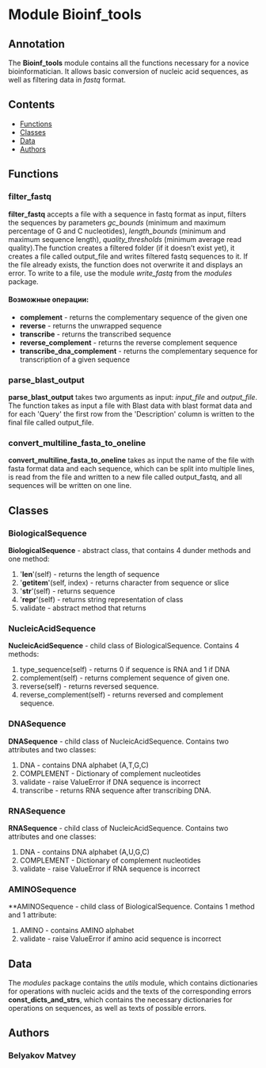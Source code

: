 # Module Bioinf_tools
## Annotation
The **Bioinf_tools** module contains all the functions necessary for a novice bioinformatician.
It allows basic conversion of nucleic acid sequences, as well as filtering 
data in _fastq_ format.

## Contents
- [Functions](#main-functions)
- [Classes](#classes)
- [Data](#data)
- [Authors](#authors)

<a name="main-functions"><h2>Functions</h2></a>
### filter_fastq
**filter_fastq** accepts a file with a sequence in fastq format as input, filters the sequences by parameters 
_gc_bounds_ (minimum and maximum percentage of G and C nucleotides), _length_bounds_ (minimum and maximum
sequence length), _quality_thresholds_ (minimum average read quality).The function creates a filtered folder (if
it doesn’t exist yet), it creates a file called output_file and writes filtered fastq sequences to it. 
If the file already exists, the function does not overwrite it and displays an error. To write to a file, use the module
_write_fastq_ from the _modules_ package.

#### Возможные операции:
 - **complement** - returns the complementary sequence of the given one
 - **reverse** - returns the unwrapped sequence
 - **transcribe** - returns the transcribed sequence
 - **reverse_complement** - returns the reverse complement sequence
 - **transcribe_dna_complement** - returns the complementary sequence for transcription of a given sequence

### parse_blast_output
**parse_blast_output** takes two arguments as input: _input_file_ and _output_file_. The function takes as input a file with 
Blast data with blast format data and for each 'Query' the first row from the 'Description' column is written to the final 
file called output_file.

### convert_multiline_fasta_to_oneline
**convert_multiline_fasta_to_oneline** takes as input the name of the file with fasta format data and each sequence, 
which can be split into multiple lines, is read from the file and written to a new file called output_fastq, 
and all sequences will be written on one line.

<a name="classes"><h2>Classes</h2></a>
### BiologicalSequence
**BiologicalSequence** - abstract class, that contains 4 dunder methods and one method:
1. '__len__'(self) - returns the length of sequence
2. '__getitem__'(self, index) - returns character from sequence  or slice
3. '__str__'(self) - returns sequence
4. '__repr__'(self) - returns string representation of class
5. validate - abstract method that returns 

### NucleicAcidSequence
**NucleicAcidSequence** - child class of BiologicalSequence. Contains 4 methods:
1. type_sequence(self) - returns 0 if sequence is RNA and 1 if DNA
2. complement(self) - returns complement sequence of given one.
3. reverse(self) - returns reversed sequence.
4. reverse_complement(self) - returns reversed and complement sequence.
 
### DNASequence
**DNASequence** - child class of NucleicAcidSequence. Contains two attributes and two classes:
1. DNA - contains DNA alphabet (A,T,G,C)
2. COMPLEMENT - Dictionary of complement nucleotides
3. validate - raise ValueError if DNA sequence is incorrect
4. transcribe - returns RNA sequence after transcribing DNA.

### RNASequence
**RNASequence** - child class of NucleicAcidSequence. Contains two attributes and one classes:
1. DNA - contains DNA alphabet (A,U,G,C)
2. COMPLEMENT - Dictionary of complement nucleotides
3. validate - raise ValueError if RNA sequence is incorrect

### AMINOSequence
**AMINOSequence - child class of BiologicalSequence. Contains 1 method and 1 attribute: 
1. AMINO - contains AMINO alphabet 
2. validate - raise ValueError if amino acid  sequence is incorrect

<a name="data"><h2>Data</h2></a>
The _modules_ package contains the _utils_ module, which contains dictionaries for operations with nucleic acids and the texts of the corresponding 
errors **const_dicts_and_strs**, which contains the necessary dictionaries for operations on sequences, 
as well as texts of possible errors.

<a name="authors"><h2>Authors</h2></a>
### **Belyakov Matvey** 

